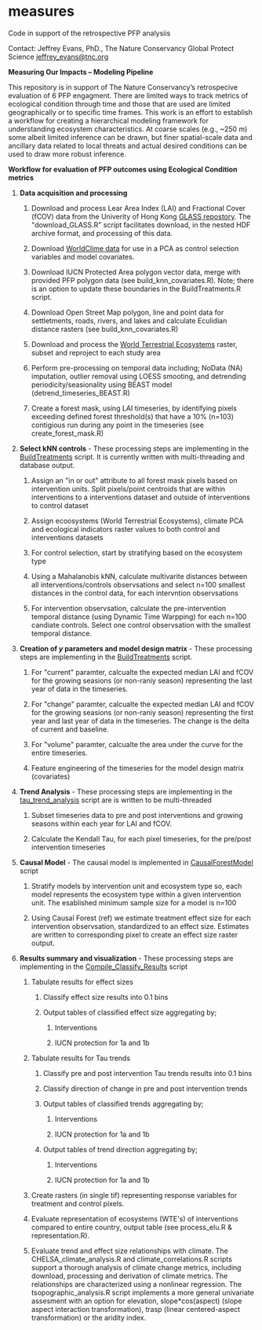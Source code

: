 # measures
Code in support of the retrospective PFP analysiis

Contact:
Jeffrey Evans, PhD., 
The Nature Conservancy
Global Protect Science
jeffrey_evans@tnc.org

**Measuring Our Impacts – Modeling Pipeline**

This repository is in support of The Nature Conservancy’s retrospecive evaluation of 6 PFP engagment. There are limited ways to track metrics of ecological condition through time and those that are used are limited geographically or to specific time frames. This work is an effort to establish a workflow for creating a hierarchical modeling framework for understanding ecosystem characteristics. At coarse scales (e.g., ~250 m) some albeit limited inference can be drawn, but finer spatial-scale data and ancillary data related to local threats and actual desired conditions can be used to draw more robust inference.

**Workflow for evaluation of PFP outcomes using Ecological Condition metrics**

1.  **Data acquisition and processing**

    1.  Download and process Lear Area Index (LAI) and Fractional Cover (fCOV) data from the Univerity of Hong Kong [GLASS repostory](https://glass.hku.hk/). The "download_GLASS.R" script facilitates download, in the nested HDF archive format, and processing of this data. 
	
    2.  Download [WorldClime data](http://charcoal.cnre.vt.edu/climate/) for use in a PCA as control selection variables and model covariates. 

    3.  Download IUCN Protected Area polygon vector data, merge with provided PFP polygon data (see build_knn_covariates.R). Note; there is an option to update these boundaries in the BuildTreatments.R script. 

    4.  Download Open Street Map polygon, line and point data for settletments, roads, rivers, and lakes and calculate Eculidian distance rasters (see build_knn_covariates.R) 
   
    5. 	Download and process the [World Terrestrial Ecosystems](https://www.usgs.gov/centers/geosciences-and-environmental-change-science-center/science/global-ecosystems-global-data) raster, subset and reproject to each study area

    6.  Perform pre-processing on temporal data including; NoData (NA) imputation, outlier removal using LOESS smooting, and detrending periodicity/seasionality using BEAST model (detrend_timeseries_BEAST.R)   

	7.  Create a forest mask, using LAI timeseries, by identifying pixels exceeding defined forest threshold(s) that have a 10% (n=103) contigious run during any point in the timeseries (see create_forest_mask.R) 

2.  **Select kNN controls** - These processing steps are implementing in the [BuildTreatments](https://github.com/jeffreyevans/measures/blob/master/R/BuildTreatments.R) script. It is currently written with multi-threading and database output. 

    1.  Assign an "in or out" attribute to all forest mask pixels based on intervention units. Split pixels/point centroids that are within interventions to a interventions dataset and outside of interventions to control dataset

    2.	Assign ecoosystems (World Terrestrial Ecosystems), climate PCA and ecological indicators raster values to both control and interventions datasets  	 

    3.  For control selection, start by stratifying based on the ecosystem type 

	4.  Using a Mahalanobis kNN, calculate multivarite distances between all interventions/controls observsations and select n=100 smallest distances in the control data, for each intervntion observsations

	5.  For intervention observsation, calculate the pre-intervention temporal distance (using Dynamic Time Warpping) for each n=100 candiate controls. Select one control observsation with the smallest temporal distance.  	

3.  **Creation of *y* parameters and model design matrix** - These processing steps are implementing in the [BuildTreatments](https://github.com/jeffreyevans/measures/blob/master/R/BuildTreatments.R) script.

    1.  For "current" paramter, calcualte the expected median LAI and fCOV for the growing seasions (or non-raniy season) representing the last year of data in the timeseries. 

    2.  For "change" paramter, calcualte the expected median LAI and fCOV for the growing seasions (or non-raniy season) representing the first year and last year of data in the timeseries. The change is the delta of current and baseline.  

    3.  For "volume" paramter, calcualte the area under the curve for the entire timeseries. 

    4.  Feature engineering of the timeseries for the model design matrix (covariates)	

4.  **Trend Analysis** - These processing steps are implementing in the [tau_trend_analysis](https://github.com/jeffreyevans/measures/blob/master/R/tau_trend_analysis.R) script are is written to be multi-threaded

    1.  Subset timeseries data to pre and post interventions and growing seasons within each year for LAI and fCOV. 

    2.  Calculate the Kendall Tau, for each pixel timeseries, for the pre/post intervention timeseries 

5.  **Causal Model** - The causal model is implemented in [CausalForestModel](https://github.com/jeffreyevans/measures/blob/master/R/CausalForestModel.R) script

    1.  Stratify models by intervention unit and ecosystem type so, each model represents the ecosystem type within a given intervention unit. The esablished minimum sample size for a model is n=100 

    2.  Using Causal Forest (ref) we estimate treatment effect size for each intervention observsation, standardized to an effect size. Estimates are written to corresponding pixel to create an effect size  raster output. 


6.  **Results summary and visualization** - These processing steps are implementing in the [Compile_Classify_Results](https://github.com/jeffreyevans/measures/blob/master/R/Compile_Classify_Results.R) script

    1.  Tabulate results for effect sizes
	
		1. Classify effect size results into 0.1 bins 
		
		2. Output tables of classified effect size aggregating by;
		
			1. Interventions
			
			2. IUCN protection for 1a and 1b

    2.	Tabulate results for Tau trends

		1. Classify pre and post intervention Tau trends results into 0.1 bins 
		
		2.  Classify direction of change in pre and post intervention trends

		3. Output tables of classified trends aggregating by;
		
			1. Interventions
			
			2. IUCN protection for 1a and 1b
			
		4. Output tables of trend direction aggregating by;
		
			1. Interventions
			
			2. IUCN protection for 1a and 1b			

    3. Create rasters (in single tif) representing response variables for treatment and control pixels.

    4. Evaluate representation of ecosystems (WTE's) of interventions compared to entire country, output table (see process_elu.R & representation.R). 

    5. Evaluate trend and effect size relationships with climate. The CHELSA_climate_analysis.R and climate_correlations.R scripts support a thorough analysis of climate change metrics, including download, processing and derivation of climate metrics. The relationships are characterized using a nonlinear regression. The tsopographic_analysis.R script implements a more general univariate assesment with an option for elevation, slope*cos(aspect) (slope aspect interaction transformation), trasp (linear centered-aspect transformation) or the aridity index.  
  	